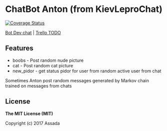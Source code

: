 # ChatBot Anton (from KievLeproChat)
[![Coverage Status](https://coveralls.io/repos/github/Assada/kiev_leprobot/badge.svg?branch=master)](https://coveralls.io/github/Assada/kiev_leprobot?branch=master)

[Bot Dev chat](https://t.me/joinchat/AA2vvkJ-30ul8uceXIJGJA) | [Trello TODO](https://trello.com/b/z6AhPYCY/%D0%B0%D0%BD%D1%82%D0%BE%D0%BD)

## Features
- boobs - Post random nude picture
- cat - Post random cat picture
- new_pidor - get status pidor for user from random active user from chat 

Sometimes Anton post random messages generated by Markov chain trained on messages from chats

## License

**The MIT License (MIT)**

Copyright (c) 2017 Assada